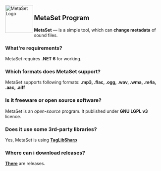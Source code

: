 <img width="90" height="90" align="left" alt="MetaSet Logo"  src="MetaSet Gradient Logo.png">

## MetaSet Program
**MetaSet** — is a simple tool, which can **change metadata** of sound files. 

### What're requirements?
  MetaSet requires **.NET 6** for working.

### Which formats does MetaSet support?
  MetaSet supports following formats: **.mp3, .flac, .ogg, .wav, .wma, .m4a, .aac, .aiff**
 
### Is it freeware or open source software?
  MetaSet is an *open-source* program. It published under **GNU LGPL v3** licence.

### Does it use some 3rd-party libraries?
  Yes, MetaSet is using **[TagLibSharp](http://github.com/mono/taglib-sharp)**
  
### Where can i download releases?
[**There**](https://github.com/emildalalyan/MetaSet/releases) are releases.
  
